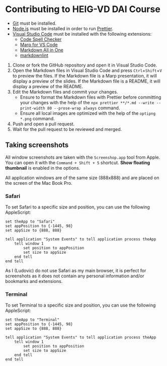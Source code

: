 # Contributing to HEIG-VD DAI Course

- [Git](https://git-scm.com/) must be installed.
- [Node.js](https://nodejs.org/en/) must be installed in order to run
  [Prettier](https://prettier.io/).
- [Visual Studio Code](https://code.visualstudio.com/) must be installed with
  the following extensions:
  - [Code Spell Checker](https://marketplace.visualstudio.com/items?itemName=streetsidesoftware.code-spell-checker)
  - [Marp for VS Code](https://marketplace.visualstudio.com/items?itemName=marp-team.marp-vscode)
  - [Markdown All in One](https://marketplace.visualstudio.com/items?itemName=yzhang.markdown-all-in-one)
  - [markdownlint](https://marketplace.visualstudio.com/items?itemName=DavidAnson.vscode-markdownlint)

1. Clone or fork the GitHub repository and open it in Visual Studio Code.
2. Open the Markdown files in Visual Studio Code and press `Ctrl`+`Shift`+`V` to
   preview the files. If the Markdown file is a Marp presentation, it will
   display a preview of the slides. If the Markdown file is a README, it will
   display a preview of the README.
3. Edit the Markdown files and commit your changes.
   - Ensure to format the Markdown files with Prettier before committing your
     changes with the help of the
     `npx prettier **/*.md --write --print-width 80 --prose-wrap always`
     command.
   - Ensure all local images are optimized with the help of the `optipng *.png`
     command.
4. Push and open a pull request.
5. Wait for the pull request to be reviewed and merged.

## Taking screenshots

All window screenshots are taken with the `Screenshop.app` tool from Apple. You
can open it with the `Command + Shift + 5` shortcut. **Show floating thumbnail**
is enabled in the options.

All application windows are of the same size (888x888) and are placed on the
screen of the Mac Book Pro.

### Safari

To set Safari to a specific size and position, you can use the following
AppleScript:

```applescript
set theApp to "Safari"
set appPosition to {-1445, 98}
set appSize to {888, 888}

tell application "System Events" to tell application process theApp
	tell window 1
		set position to appPosition
		set size to appSize
	end tell
end tell

```

As I (Ludovic) do not use Safari as my main browser, it is perfect for
screenshots as it does not contain any personal information and/or bookmarks and
extensions.

### Terminal

To set Terminal to a specific size and position, you can use the following
AppleScript:

```applescript
set theApp to "Terminal"
set appPosition to {-1445, 98}
set appSize to {888, 888}

tell application "System Events" to tell application process theApp
	tell window 1
		set position to appPosition
		set size to appSize
	end tell
end tell
```
